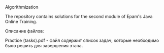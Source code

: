Algorithmization

The repository contains solutions for the second module of Epam's Java Online Training.

Описание файлов:

Practice (tasks).pdf - файл содержит список задач, которые необходимо было решить для завершения этапа.
